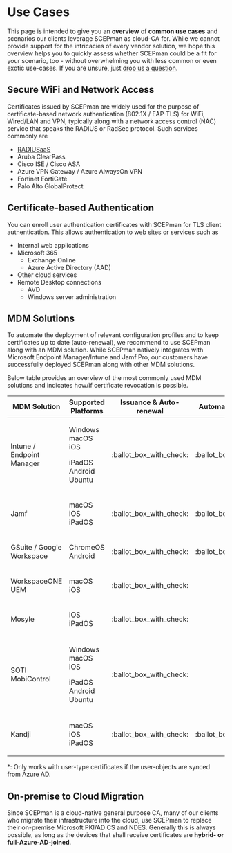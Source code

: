 # Use Cases

This page is intended to give you an **overview** of **common use cases** and scenarios our clients leverage SCEPman as cloud-CA for. While we cannot provide support for the intricacies of every vendor solution, we hope this overview helps you to quickly assess whether SCEPman could be a fit for your scenario, too - without overwhelming you with less common or even exotic use-cases. If you are unsure, just [drop us a question](https://www.scepman.com/drop-a-question).

## Secure WiFi and Network Access

Certificates issued by SCEPman are widely used for the purpose of certificate-based network authentication (802.1X / EAP-TLS) for WiFi, Wired/LAN and VPN, typically along with a network access control (NAC) service that speaks the RADIUS or RadSec protocol. Such services commonly are

* [RADIUSaaS](https://www.radius-as-a-service.com/)
* Aruba ClearPass
* Cisco ISE / Cisco ASA
* Azure VPN Gateway / Azure AlwaysOn VPN
* Fortinet FortiGate
* Palo Alto GlobalProtect

## Certificate-based Authentication

You can enroll user authentication certificates with SCEPman for TLS client authentication. This allows authentication to web sites or services such as

* Internal web applications
* Microsoft 365
  * Exchange Online
  * Azure Active Directory (AAD)
* Other cloud services
* Remote Desktop connections
  * AVD
  * Windows server administration

## MDM Solutions

To automate the deployment of relevant configuration profiles and to keep certificates up to date (auto-renewal), we recommend to use SCEPman along with an MDM solution. While SCEPman natively integrates with Microsoft Endpoint Manager/Intune and Jamf Pro, our customers have successfully deployed SCEPman along with other MDM solutions.&#x20;

Below table provides an overview of the most commonly used MDM solutions and indicates how/if certificate revocation is possible.

| MDM Solution                         | Supported Platforms                                              | Issuance & Auto-renewal    | Automatic Revocation         | Manual Revocation                                                                 | Links                                                                                                                                                                                                                                                                                                                                                                    |
| ------------------------------------ | ---------------------------------------------------------------- | -------------------------- | ---------------------------- | --------------------------------------------------------------------------------- | ------------------------------------------------------------------------------------------------------------------------------------------------------------------------------------------------------------------------------------------------------------------------------------------------------------------------------------------------------------------------ |
| <p>Intune / <br>Endpoint Manager</p> | <p>Windows<br>macOS<br>iOS</p><p>iPadOS<br>Android<br>Ubuntu</p> | :ballot\_box\_with\_check: | :ballot\_box\_with\_check:   | <p><span data-gb-custom-inline data-tag="emoji" data-code="2611">☑</span><br></p> | [Microsoft Docs](https://docs.microsoft.com/en-us/mem/intune/protect/certificates-profile-scep)                                                                                                                                                                                                                                                                          |
| Jamf                                 | <p>macOS<br>iOS<br>iPadOS</p>                                    | :ballot\_box\_with\_check: | :ballot\_box\_with\_check:   |                                                                                   | [Jamf Technical Paper](https://docs.jamf.com/technical-papers/jamf-pro/scep-proxy/10.0.0/Introduction.html)                                                                                                                                                                                                                                                              |
| GSuite / Google Workspace            | <p>ChromeOS<br>Android</p>                                       | :ballot\_box\_with\_check: | :ballot\_box\_with\_check:\* |                                                                                   | [Google Support Docs](https://support.google.com/chrome/a/answer/11053129?hl=en)                                                                                                                                                                                                                                                                                         |
| WorkspaceONE UEM                     | <p>macOS<br>iOS</p>                                              | :ballot\_box\_with\_check: |                              |                                                                                   | [VMware Support Docs](https://docs.vmware.com/en/VMware-Workspace-ONE-UEM/2011/Certificate\_Authority\_Integrations/GUID-EF7C4D44-9480-4AD1-91E3-EA4F02448F5A.html)                                                                                                                                                                                                      |
| Mosyle                               | <p>iOS<br>iPadOS</p>                                             | :ballot\_box\_with\_check: |                              |                                                                                   |                                                                                                                                                                                                                                                                                                                                                                          |
| SOTI MobiControl                     | <p>Windows<br>macOS<br>iOS</p><p>iPadOS<br>Android<br>Ubuntu</p> | :ballot\_box\_with\_check: |                              |                                                                                   | <p><a href="https://www.soti.net/mc/help/v14.1/en/console/reference/dialogs/globalsettings/certificates/certificate_authorities.html?hl=certificate%2Cauthority#globalsetting_certificate_authorities__genericscep">Soti Docs - External CA</a><br><a href="https://www.soti.net/mc/help/v14.1/en/console/system/certificates/add.html">Soti Docs - SCEP Profile</a></p> |
| Kandji                               | <p>macOS<br>iOS<br>iPadOS</p>                                    | :ballot\_box\_with\_check: | :ballot\_box\_with\_check:\* |                                                                                   | [Kandji Docs](https://support.kandji.io/support/solutions/articles/72000559782-scep-profile)                                                                                                                                                                                                                                                                             |

\*: Only works with user-type certificates if the user-objects are synced from Azure AD.

## On-premise to Cloud Migration

Since SCEPman is a cloud-native general purpose CA, many of our clients who migrate their infrastructure into the cloud, use SCEPman to replace their on-premise Microsoft PKI/AD CS and NDES. Generally this is always possible, as long as the devices that shall receive certificates are **hybrid- or full-Azure-AD-joined**.
